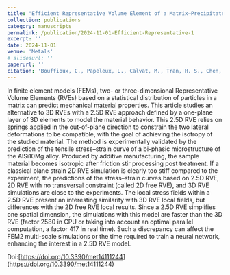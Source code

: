 ```yaml
---
title: "Efficient Representative Volume Element of a Matrix–Precipitate Microstructure—Application on AlSi10Mg Alloy"
collection: publications
category: manuscripts
permalink: /publication/2024-11-01-Efficient-Representative-1
excerpt: ''
date: 2024-11-01
venue: 'Metals'
# slidesurl: ''
paperurl: ''
citation: 'Bouffioux, C., Papeleux, L., Calvat, M., Tran, H. S., Chen, F., Ponthot, J. P., ... & Habraken, A. M. (2024). Efficient Representative Volume Element of a Matrix–Precipitate Microstructure—Application on AlSi10Mg Alloy. Metals, 14(11), 1244.'
---
```


In finite element models (FEMs), two- or three-dimensional Representative Volume Elements (RVEs) based on a statistical distribution of particles in a matrix can predict mechanical material properties. This article studies an alternative to 3D RVEs with a 2.5D RVE approach defined by a one-plane layer of 3D elements to model the material behavior. This 2.5D RVE relies on springs applied in the out-of-plane direction to constrain the two lateral deformations to be compatible, with the goal of achieving the isotropy of the studied material. The method is experimentally validated by the prediction of the tensile stress–strain curve of a bi-phasic microstructure of the AlSi10Mg alloy. Produced by additive manufacturing, the sample material becomes isotropic after friction stir processing post treatment. If a classical plane strain 2D RVE simulation is clearly too stiff compared to the experiment, the predictions of the stress–strain curves based on 2.5D RVE, 2D RVE with no transversal constraint (called 2D free RVE), and 3D RVE simulations are close to the experiments. The local stress fields within a 2.5D RVE present an interesting similarity with 3D RVE local fields, but differences with the 2D free RVE local results. Since a 2.5D RVE simplifies one spatial dimension, the simulations with this model are faster than the 3D RVE (factor 2580 in CPU or taking into account an optimal parallel computation, a factor 417 in real time). Such a discrepancy can affect the FEM2 multi-scale simulations or the time required to train a neural network, enhancing the interest in a 2.5D RVE model.

Doi:[https://doi.org/10.3390/met14111244](https://doi.org/10.3390/met14111244)
